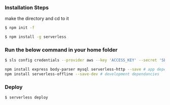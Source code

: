 ### Installation Steps

make the directory and cd to it


```bash
$ npm init -f
```




```bash
$ npm install -g serverless
```

### Run the below command in your home folder
```bash
$ sls config credentials --provider aws --key 'ACCESS_KEY' --secret 'SECRET_KEY'
```


```bash
npm install express body-parser mysql serverless-http --save # app dependancies
npm install serverless-offline --save-dev # development dependancies
```

### Deploy




```bash
$ serverless deploy
```
